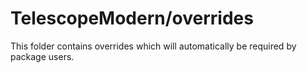 # TelescopeModern/overrides

This folder contains overrides which will automatically be required by package users.

